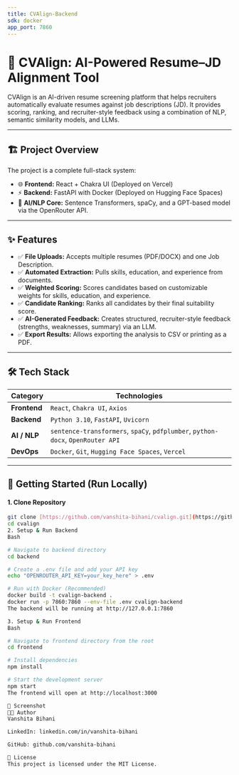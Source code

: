 ```yaml
---
title: CVAlign-Backend
sdk: docker
app_port: 7860
---
```


# 📄 CVAlign: AI-Powered Resume–JD Alignment Tool

CVAlign is an AI-driven resume screening platform that helps recruiters automatically evaluate resumes against job descriptions (JD). It provides scoring, ranking, and recruiter-style feedback using a combination of NLP, semantic similarity models, and LLMs.

---

## 🏗️ Project Overview

The project is a complete full-stack system:

* 🌐 **Frontend:** React + Chakra UI (Deployed on Vercel)
* ⚡ **Backend:** FastAPI with Docker (Deployed on Hugging Face Spaces)
* 🧠 **AI/NLP Core:** Sentence Transformers, spaCy, and a GPT-based model via the OpenRouter API.

---

## ✨ Features

* ✅ **File Uploads:** Accepts multiple resumes (PDF/DOCX) and one Job Description.
* ✅ **Automated Extraction:** Pulls skills, education, and experience from documents.
* ✅ **Weighted Scoring:** Scores candidates based on customizable weights for skills, education, and experience.
* ✅ **Candidate Ranking:** Ranks all candidates by their final suitability score.
* ✅ **AI-Generated Feedback:** Creates structured, recruiter-style feedback (strengths, weaknesses, summary) via an LLM.
* ✅ **Export Results:** Allows exporting the analysis to CSV or printing as a PDF.

---

## 🛠️ Tech Stack

| Category      | Technologies                                                                   |
| ------------- | ------------------------------------------------------------------------------ |
| **Frontend** | `React`, `Chakra UI`, `Axios`                                                  |
| **Backend** | `Python 3.10`, `FastAPI`, `Uvicorn`                                            |
| **AI / NLP** | `sentence-transformers`, `spaCy`, `pdfplumber`, `python-docx`, `OpenRouter API`  |
| **DevOps** | `Docker`, `Git`, `Hugging Face Spaces`, `Vercel`                               |

---

## 🚀 Getting Started (Run Locally)

#### 1. Clone Repository
```bash
git clone [https://github.com/vanshita-bihani/cvalign.git](https://github.com/vanshita-bihani/cvalign.git)
cd cvalign
2. Setup & Run Backend
Bash

# Navigate to backend directory
cd backend

# Create a .env file and add your API key
echo "OPENROUTER_API_KEY=your_key_here" > .env

# Run with Docker (Recommended)
docker build -t cvalign-backend .
docker run -p 7860:7860 --env-file .env cvalign-backend
The backend will be running at http://127.0.0.1:7860

3. Setup & Run Frontend
Bash

# Navigate to frontend directory from the root
cd frontend

# Install dependencies
npm install

# Start the development server
npm start
The frontend will open at http://localhost:3000

📸 Screenshot
👨‍💻 Author
Vanshita Bihani

LinkedIn: linkedin.com/in/vanshita-bihani

GitHub: github.com/vanshita-bihani

📜 License
This project is licensed under the MIT License.
